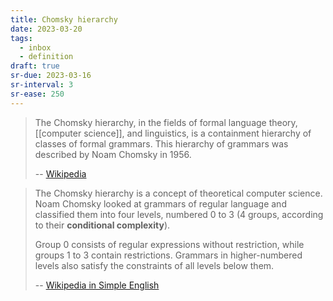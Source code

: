 ```yaml
---
title: Chomsky hierarchy
date: 2023-03-20
tags:
  - inbox
  - definition
draft: true
sr-due: 2023-03-16
sr-interval: 3
sr-ease: 250
---
```


> The Chomsky hierarchy, in the fields of formal language theory,
> [[computer science]], and linguistics, is a containment hierarchy
> of classes of formal grammars. This hierarchy of grammars was described by
> Noam Chomsky in 1956.
>
> -- [Wikipedia](https://en.wikipedia.org/wiki/Chomsky_hierarchy)

> The Chomsky hierarchy is a concept of theoretical computer science. Noam
> Chomsky looked at grammars of regular language and classified them into four
> levels, numbered 0 to 3 (4 groups, according to their **conditional
> complexity**).
>
> Group 0 consists of regular expressions without restriction, while groups 1 to
> 3 contain restrictions. Grammars in higher-numbered levels also satisfy the
> constraints of all levels below them.
>
> --
> [Wikipedia in Simple English](https://simple.wikipedia.org/wiki/Chomsky_hierarchy)

